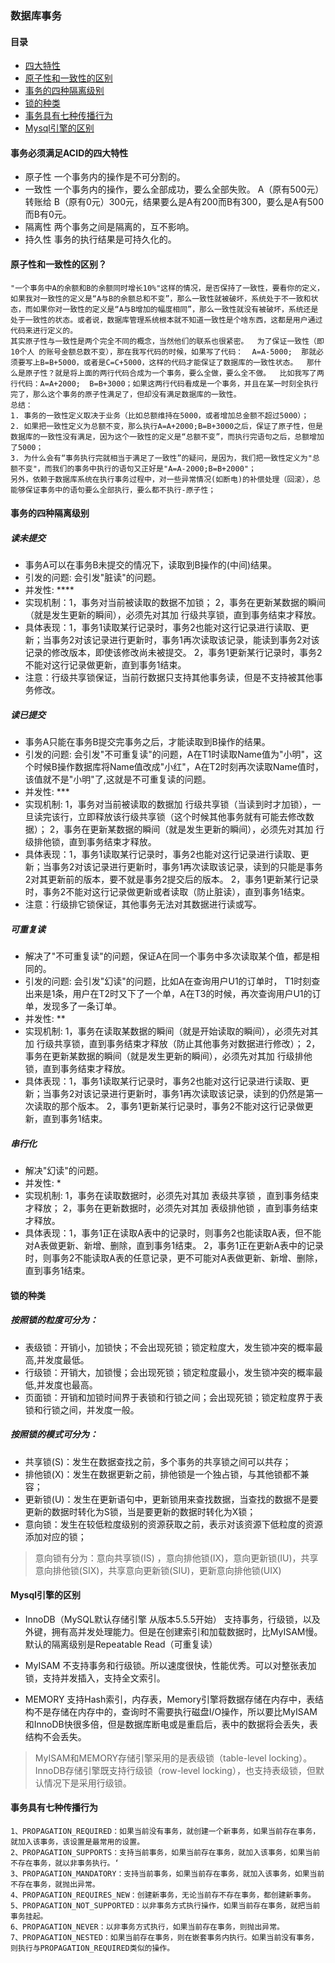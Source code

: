 ### 数据库事务

#### 目录

- [四大特性](#四大特性)
- [原子性和一致性的区别](#原子性和一致性的区别)
- [事务的四种隔离级别](#事务的四种隔离级别)
- [锁的种类](#锁的种类)
- [事务具有七种传播行为](#事务具有七种传播行为)
- [Mysql引擎的区别](#Mysql引擎的区别)


####  事务必须满足ACID的四大特性

- 原子性
	一个事务内的操作是不可分割的。
- 一致性
	一个事务内的操作，要么全部成功，要么全部失败。
	A（原有500元） 转账给 B（原有0元）300元，结果要么是A有200而B有300，要么是A有500而B有0元。
- 隔离性
	两个事务之间是隔离的，互不影响。
- 持久性
	事务的执行结果是可持久化的。
	
#### 原子性和一致性的区别？

	"一个事务中A的余额和B的余额同时增长10%"这样的情况，是否保持了一致性，要看你的定义，如果我对一致性的定义是“A与B的余额总和不变”，那么一致性就被破坏，系统处于不一致和状态，而如果你对一致性的定义是“A与B增加的幅度相同”，那么一致性就没有被破坏，系统还是处于一致性的状态。或者说，数据库管理系统根本就不知道一致性是个啥东西，这都是用户通过代码来进行定义的。
	其实原子性与一致性是两个完全不同的概念，当然他们的联系也很紧密。  为了保证一致性（即10个人 的账号金额总数不变），那在我写代码的时候，如果写了代码：  A=A-5000;  那就必须要写上B=B+5000，或者是C=C+5000，这样的代码才能保证了数据库的一致性状态。  那什么是原子性？就是将上面的两行代码合成为一个事务，要么全做，要么全不做。  比如我写了两行代码：A=A+2000;  B=B+3000；如果这两行代码看成是一个事务，并且在某一时刻全执行完了，那么这个事务的原子性满足了，但却没有满足数据库的一致性。
	总结：
	1. 事务的一致性定义取决于业务（比如总额维持在5000，或者增加总金额不超过5000）；  
	2. 如果把一致性定义为总额不变，那么执行A=A+2000;B=B+3000之后，保证了原子性，但是数据库的一致性没有满足，因为这个一致性的定义是“总额不变”，而执行完语句之后，总额增加了5000；  
	3. 为什么会有“事务执行完就相当于满足了一致性”的疑问，是因为，我们把一致性定义为"总额不变"，而我们的事务中执行的语句又正好是"A=A-2000;B=B+2000"；  
	另外，依赖于数据库系统在执行事务过程中，对一些异常情况(如断电)的补偿处理（回滚），总能够保证事务中的语句要么全部执行，要么都不执行-原子性； 
	
#### 事务的四种隔离级别

##### 读未提交

- 事务A可以在事务B未提交的情况下，读取到B操作的(中间)结果。
- 引发的问题: 会引发"脏读"的问题。
- 并发性: ****
- 实现机制：1，事务对当前被读取的数据不加锁； 2，事务在更新某数据的瞬间（就是发生更新的瞬间），必须先对其加 行级共享锁，直到事务结束才释放。
- 具体表现：1，事务1读取某行记录时，事务2也能对这行记录进行读取、更新；当事务2对该记录进行更新时，事务1再次读取该记录，能读到事务2对该记录的修改版本，即使该修改尚未被提交。 2，事务1更新某行记录时，事务2不能对这行记录做更新，直到事务1结束。
- 注意：行级共享锁保证，当前行数据只支持其他事务读，但是不支持被其他事务修改。

##### 读已提交

- 事务A只能在事务B提交完事务之后，才能读取到B操作的结果。
- 引发的问题: 会引发"不可重复读"的问题，A在T1时读取Name值为"小明"，这个时候B操作数据库将Name值改成"小红"，A在T2时刻再次读取Name值时，该值就不是"小明"了,这就是不可重复读的问题。
- 并发性: ***
- 实现机制: 1，事务对当前被读取的数据加 行级共享锁（当读到时才加锁），一旦读完该行，立即释放该行级共享锁（这个时候其他事务就有可能去修改数据）； 2，事务在更新某数据的瞬间（就是发生更新的瞬间），必须先对其加 行级排他锁，直到事务结束才释放。
- 具体表现：1，事务1读取某行记录时，事务2也能对这行记录进行读取、更新；当事务2对该记录进行更新时，事务1再次读取该记录，读到的只能是事务2对其更新前的版本，要不就是事务2提交后的版本。 2，事务1更新某行记录时，事务2不能对这行记录做更新或者读取（防止脏读），直到事务1结束。
- 注意：行级排它锁保证，其他事务无法对其数据进行读或写。

##### 可重复读

- 解决了"不可重复读"的问题，保证A在同一个事务中多次读取某个值，都是相同的。
- 引发的问题: 会引发"幻读"的问题，比如A在查询用户U1的订单时， T1时刻查出来是1条，用户在T2时又下了一个单，A在T3的时候，再次查询用户U1的订单，发现多了一条订单。
- 并发性: **
- 实现机制: 1，事务在读取某数据的瞬间（就是开始读取的瞬间），必须先对其加 行级共享锁，直到事务结束才释放（防止其他事务对数据进行修改）； 2，事务在更新某数据的瞬间（就是发生更新的瞬间），必须先对其加 行级排他锁，直到事务结束才释放。
- 具体表现：1，事务1读取某行记录时，事务2也能对这行记录进行读取、更新；当事务2对该记录进行更新时，事务1再次读取该记录，读到的仍然是第一次读取的那个版本。 2，事务1更新某行记录时，事务2不能对这行记录做更新，直到事务1结束。

##### 串行化

- 解决"幻读"的问题。
- 并发性: *
- 实现机制: 1，事务在读取数据时，必须先对其加 表级共享锁 ，直到事务结束才释放； 2，事务在更新数据时，必须先对其加 表级排他锁 ，直到事务结束才释放。
- 具体表现：1，事务1正在读取A表中的记录时，则事务2也能读取A表，但不能对A表做更新、新增、删除，直到事务1结束。 2，事务1正在更新A表中的记录时，则事务2不能读取A表的任意记录，更不可能对A表做更新、新增、删除，直到事务1结束。

#### 锁的种类

##### 按照锁的粒度可分为：

- 表级锁：开销小，加锁快；不会出现死锁；锁定粒度大，发生锁冲突的概率最高,并发度最低。 
- 行级锁：开销大，加锁慢；会出现死锁；锁定粒度最小，发生锁冲突的概率最低,并发度也最高。 
- 页面锁：开销和加锁时间界于表锁和行锁之间；会出现死锁；锁定粒度界于表锁和行锁之间，并发度一般。

##### 按照锁的模式可分为：
- 共享锁(S)：发生在数据查找之前，多个事务的共享锁之间可以共存；
- 排他锁(X)：发生在数据更新之前，排他锁是一个独占锁，与其他锁都不兼容；
- 更新锁(U)：发生在更新语句中，更新锁用来查找数据，当查找的数据不是要更新的数据时转化为S锁，当是要更新的数据时转化为X锁；
- 意向锁：发生在较低粒度级别的资源获取之前，表示对该资源下低粒度的资源添加对应的锁；
> 意向锁有分为：意向共享锁(IS) ，意向排他锁(IX)，意向更新锁(IU)，共享意向排他锁(SIX)，共享意向更新锁(SIU)，更新意向排他锁(UIX)

#### Mysql引擎的区别

- InnoDB（MySQL默认存储引擎 从版本5.5.5开始）
支持事务，行级锁，以及外键，拥有高并发处理能力。但是在创建索引和加载数据时，比MyISAM慢。默认的隔离级别是Repeatable Read（可重复读）

- MyISAM
不支持事务和行级锁。所以速度很快，性能优秀。可以对整张表加锁，支持并发插入，支持全文索引。

- MEMORY
支持Hash索引，内存表，Memory引擎将数据存储在内存中，表结构不是存储在内存中的，查询时不需要执行磁盘I/O操作，所以要比MyISAM和InnoDB快很多倍，但是数据库断电或是重启后，表中的数据将会丢失，表结构不会丢失。

> MyISAM和MEMORY存储引擎采用的是表级锁（table-level locking）。  
InnoDB存储引擎既支持行级锁（row-level locking），也支持表级锁，但默认情况下是采用行级锁。

#### 事务具有七种传播行为

	1、PROPAGATION_REQUIRED：如果当前没有事务，就创建一个新事务，如果当前存在事务，就加入该事务，该设置是最常用的设置。
	2、PROPAGATION_SUPPORTS：支持当前事务，如果当前存在事务，就加入该事务，如果当前不存在事务，就以非事务执行。‘
	3、PROPAGATION_MANDATORY：支持当前事务，如果当前存在事务，就加入该事务，如果当前不存在事务，就抛出异常。
	4、PROPAGATION_REQUIRES_NEW：创建新事务，无论当前存不存在事务，都创建新事务。
	5、PROPAGATION_NOT_SUPPORTED：以非事务方式执行操作，如果当前存在事务，就把当前事务挂起。
	6、PROPAGATION_NEVER：以非事务方式执行，如果当前存在事务，则抛出异常。
	7、PROPAGATION_NESTED：如果当前存在事务，则在嵌套事务内执行。如果当前没有事务，则执行与PROPAGATION_REQUIRED类似的操作。
